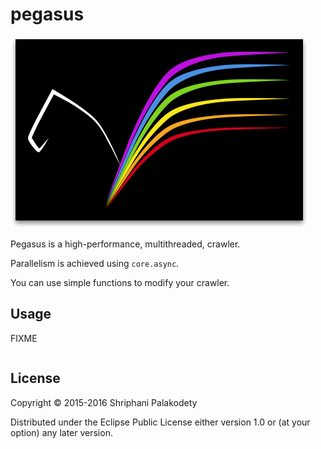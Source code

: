 # pegasus

<img src="pegasus_logo_200.png" />

Pegasus is a high-performance, multithreaded, crawler.

Parallelism is achieved using `core.async`.

You can use simple functions to modify your crawler.

## Usage

FIXME

```clojure

```

## License

Copyright © 2015-2016 Shriphani Palakodety

Distributed under the Eclipse Public License either version 1.0 or (at
your option) any later version.
